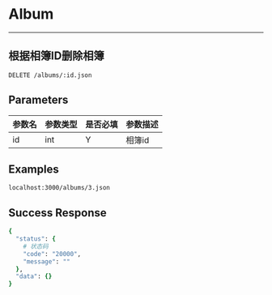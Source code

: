 # Album
---
## 根据相簿ID删除相簿

```
DELETE /albums/:id.json
```

## Parameters

|参数名|参数类型|是否必填|参数描述|
|-----|--------|-------|--------|
|id|int|Y|相簿id|

## Examples
```
localhost:3000/albums/3.json

```

## Success Response
```ruby
{
  "status": {
    # 状态码
    "code": "20000",
    "message": ""
  },
  "data": {}
}
```
